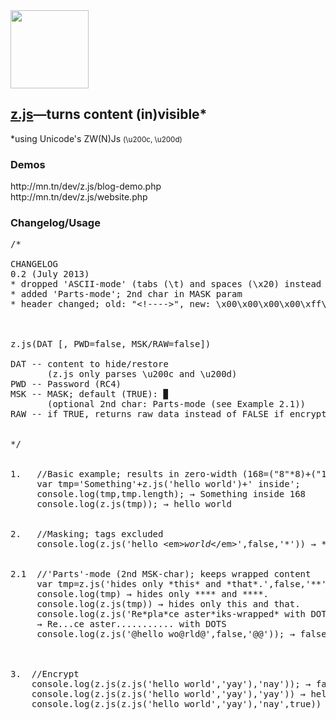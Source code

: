 <img height="125" width="125" src="http://mn.tn/dev/z.js/z.js.png" alt=""/>

<h2><a href="http://mn.tn/dev/z.js">z.js</a>&mdash;turns content (in)visible*</h2>
*using Unicode's ZW(N)Js <small>(\u200c, \u200d)</small>


<h3>Demos</h3>
http://mn.tn/dev/z.js/blog-demo.php<br/>
http://mn.tn/dev/z.js/website.php<br/>


<h3>Changelog/Usage</h3>

<pre>
/*

CHANGELOG
0.2 (July 2013)
* dropped 'ASCII-mode' (tabs (\t) and spaces (\x20) instead of Unicode's ZW(N)Js)
* added 'Parts-mode'; 2nd char in MASK param
* header changed; old: "&lt;!----&gt;", new: \x00\x00\x00\x00\xff\xff\xff\xff



z.js(DAT [, PWD=false, MSK/RAW=false])

DAT -- content to hide/restore
       (z.js only parses \u200c and \u200d)
PWD -- Password (RC4)
MSK -- MASK; default (TRUE): ▉
       (optional 2nd char: Parts-mode (see Example 2.1))
RAW -- if TRUE, returns raw data instead of FALSE if encrypted


*/


1.   //Basic example; results in zero-width (168=("8"*8)+("11"*8)+"16")
     var tmp='Something'+z.js('hello world')+' inside';
     console.log(tmp,tmp.length); → Something‌‌‌‌‌‌‌‌‌‌‌‌‌‌‌‌‌‌‌‌‌‌‌‌‌‌‌‌‌‌‌‌‍‍‍‍‍‍‍‍‍‍‍‍‍‍‍‍‍‍‍‍‍‍‍‍‍‍‍‍‍‍‍‍‌‍‍‌‍‌‌‌‌‍‍‌‌‍‌‍‌‍‍‌‍‍‌‌‌‍‍‌‍‍‌‌‌‍‍‌‍‍‍‍‌‌‍‌‌‌‌‌‌‍‍‍‌‍‍‍‌‍‍‌‍‍‍‍‌‍‍‍‌‌‍‌‌‍‍‌‍‍‌‌‌‍‍‌‌‍‌‌ inside 168
     console.log(z.js(tmp)); → hello world


2.   //Masking; tags excluded
     console.log(z.js('hello &lt;em&gt;<em>world</em>&lt;/em&gt;',false,'*')) → *‌‌‌‌‌‌‌‌‌‌‌‌‌‌‌‌‌‌‌‌‌‌‌‌‌‌‌‌‌‌‌‌‍‍‍‍‍‍‍‍‍‍‍‍‍‍‍‍‍‍‍‍‍‍‍‍‍‍‍‍‍‍‍‍‌‍‍‌‍‌‌‌‌‍‍‌‌‍‌‍‌‍‍‌‍‍‌‌‌‍‍‌‍‍‌‌‌‍‍‌‍‍‍‍‌‌‍‌‌‌‌‌‌‌‍‍‍‍‌‌‌‍‍‌‌‍‌‍‌‍‍‌‍‍‌‍‌‌‍‍‍‍‍‌‌‍‍‍‌‍‍‍‌‍‍‌‍‍‍‍‌‍‍‍‌‌‍‌‌‍‍‌‍‍‌‌‌‍‍‌‌‍‌‌‌‌‍‍‍‍‌‌‌‌‍‌‍‍‍‍‌‍‍‌‌‍‌‍‌‍‍‌‍‍‌‍‌‌‍‍‍‍‍‌**** *****


2.1  //'Parts'-mode (2nd MSK-char); keeps wrapped content
     var tmp=z.js('hides only *this* and *that*.',false,'**');
     console.log(tmp) → hides only ‍‍‍‍‍‍‍‍‍‍‍‍‍‍‍‍‍‍‍‍‍‍‍‍‍‍‍‍‍‍‍‍‌‌‌‌‌‌‌‌‌‌‌‌‌‌‌‌‌‌‌‌‌‌‌‌‌‌‌‌‌‌‌‌*‌‌‌‌‌‌‌‌‌‌‌‌‌‌‌‌‌‌‌‌‌‌‌‌‌‌‌‌‌‌‌‌‍‍‍‍‍‍‍‍‍‍‍‍‍‍‍‍‍‍‍‍‍‍‍‍‍‍‍‍‍‍‍‍‌‍‍‍‌‍‌‌‌‍‍‌‍‌‌‌‌‍‍‌‍‌‌‍‌‍‍‍‌‌‍‍*** and ‍‍‍‍‍‍‍‍‍‍‍‍‍‍‍‍‍‍‍‍‍‍‍‍‍‍‍‍‍‍‍‍‌‌‌‌‌‌‌‌‌‌‌‌‌‌‌‌‌‌‌‌‌‌‌‌‌‌‌‌‌‌‌‌*‌‌‌‌‌‌‌‌‌‌‌‌‌‌‌‌‌‌‌‌‌‌‌‌‌‌‌‌‌‌‌‌‍‍‍‍‍‍‍‍‍‍‍‍‍‍‍‍‍‍‍‍‍‍‍‍‍‍‍‍‍‍‍‍‌‍‍‍‌‍‌‌‌‍‍‌‍‌‌‌‌‍‍‌‌‌‌‍‌‍‍‍‌‍‌‌***.
     console.log(z.js(tmp)) → hides only this and that.
     console.log(z.js('Re*pla*ce aster*iks-wrapped* with DOTS',false,'.*'));
     → Re‍‍‍‍‍‍‍‍‍‍‍‍‍‍‍‍‍‍‍‍‍‍‍‍‍‍‍‍‍‍‍‍‌‌‌‌‌‌‌‌‌‌‌‌‌‌‌‌‌‌‌‌‌‌‌‌‌‌‌‌‌‌‌‌.‌‌‌‌‌‌‌‌‌‌‌‌‌‌‌‌‌‌‌‌‌‌‌‌‌‌‌‌‌‌‌‌‍‍‍‍‍‍‍‍‍‍‍‍‍‍‍‍‍‍‍‍‍‍‍‍‍‍‍‍‍‍‍‍‌‍‍‍‌‌‌‌‌‍‍‌‍‍‌‌‌‍‍‌‌‌‌‍..ce aster‍‍‍‍‍‍‍‍‍‍‍‍‍‍‍‍‍‍‍‍‍‍‍‍‍‍‍‍‍‍‍‍‌‌‌‌‌‌‌‌‌‌‌‌‌‌‌‌‌‌‌‌‌‌‌‌‌‌‌‌‌‌‌‌.‌‌‌‌‌‌‌‌‌‌‌‌‌‌‌‌‌‌‌‌‌‌‌‌‌‌‌‌‌‌‌‌‍‍‍‍‍‍‍‍‍‍‍‍‍‍‍‍‍‍‍‍‍‍‍‍‍‍‍‍‍‍‍‍‌‍‍‌‍‌‌‍‌‍‍‌‍‌‍‍‌‍‍‍‌‌‍‍‌‌‍‌‍‍‌‍‌‍‍‍‌‍‍‍‌‍‍‍‌‌‍‌‌‍‍‌‌‌‌‍‌‍‍‍‌‌‌‌‌‍‍‍‌‌‌‌‌‍‍‌‌‍‌‍‌‍‍‌‌‍‌‌.......... with DOTS
     console.log(z.js('@hello wo@rld@',false,'@@')); → false "(?)"



3.  //Encrypt
    console.log(z.js(z.js('hello world','yay'),'nay')); → false
    console.log(z.js(z.js('hello world','yay'),'yay')) → hello world
    console.log(z.js(z.js('hello world','yay'),'nay',true)) → }Ý©ÒEû@ó[î(L    ¥

</pre>

